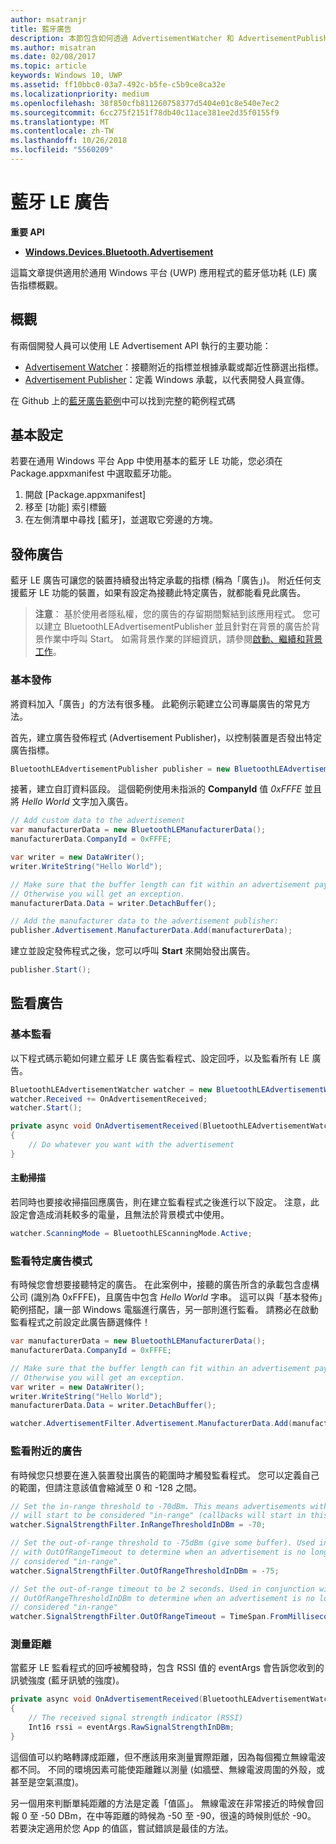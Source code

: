 ```yaml
---
author: msatranjr
title: 藍牙廣告
description: 本節包含如何透過 AdvertisementWatcher 和 AdvertisementPublisher API 的使用者，將藍牙低功耗 (LE) 廣告整合到通用 Windows 平台 (UWP) 應用程式的文章。
ms.author: misatran
ms.date: 02/08/2017
ms.topic: article
keywords: Windows 10, UWP
ms.assetid: ff10bbc0-03a7-492c-b5fe-c5b9ce8ca32e
ms.localizationpriority: medium
ms.openlocfilehash: 38f850cfb811260758377d5404e01c8e540e7ec2
ms.sourcegitcommit: 6cc275f2151f78db40c11ace381ee2d35f0155f9
ms.translationtype: MT
ms.contentlocale: zh-TW
ms.lasthandoff: 10/26/2018
ms.locfileid: "5560209"
---
```

# <a name="bluetooth-le-advertisements"></a>藍牙 LE 廣告


**重要 API**

-   [**Windows.Devices.Bluetooth.Advertisement**](https://msdn.microsoft.com/library/windows/apps/windows.devices.bluetooth.advertisement.aspx)

這篇文章提供適用於通用 Windows 平台 (UWP) 應用程式的藍牙低功耗 (LE) 廣告指標概觀。  

## <a name="overview"></a>概觀

有兩個開發人員可以使用 LE Advertisement API 執行的主要功能：

-   [Advertisement Watcher](https://msdn.microsoft.com/library/windows/apps/windows.devices.bluetooth.advertisement.bluetoothleadvertisementwatcher.aspx)：接聽附近的指標並根據承載或鄰近性篩選出指標。  
-   [Advertisement Publisher](https://msdn.microsoft.com/library/windows/apps/windows.devices.bluetooth.advertisement.bluetoothleadvertisementpublisher.aspx)：定義 Windows 承載，以代表開發人員宣傳。  

在 Github 上的[藍牙廣告範例](http://go.microsoft.com/fwlink/p/?LinkId=619990)中可以找到完整的範例程式碼

## <a name="basic-setup"></a>基本設定

若要在通用 Windows 平台 App 中使用基本的藍牙 LE 功能，您必須在 Package.appxmanifest 中選取藍牙功能。

1. 開啟 \[Package.appxmanifest\]
2. 移至 \[功能\] 索引標籤
3. 在左側清單中尋找 [藍牙]，並選取它旁邊的方塊。

## <a name="publishing-advertisements"></a>發佈廣告

藍牙 LE 廣告可讓您的裝置持續發出特定承載的指標 (稱為「廣告」)。 附近任何支援藍牙 LE 功能的裝置，如果有設定為接聽此特定廣告，就都能看見此廣告。

> **注意**： 基於使用者隱私權，您的廣告的存留期間繫結到該應用程式。 您可以建立 BluetoothLEAdvertisementPublisher 並且針對在背景的廣告於背景作業中呼叫 Start。 如需背景作業的詳細資訊，請參閱[啟動、繼續和背景工作](https://msdn.microsoft.com/windows/uwp/launch-resume/index)。

### <a name="basic-publishing"></a>基本發佈

將資料加入「廣告」的方法有很多種。 此範例示範建立公司專屬廣告的常見方法。 

首先，建立廣告發佈程式 (Advertisement Publisher)，以控制裝置是否發出特定廣告指標。

```csharp
BluetoothLEAdvertisementPublisher publisher = new BluetoothLEAdvertisementPublisher();
```

接著，建立自訂資料區段。 這個範例使用未指派的 **CompanyId** 值 *0xFFFE* 並且將 *Hello World* 文字加入廣告。 

```csharp
// Add custom data to the advertisement
var manufacturerData = new BluetoothLEManufacturerData();
manufacturerData.CompanyId = 0xFFFE;

var writer = new DataWriter();
writer.WriteString("Hello World");

// Make sure that the buffer length can fit within an advertisement payload (~20 bytes). 
// Otherwise you will get an exception.
manufacturerData.Data = writer.DetachBuffer();

// Add the manufacturer data to the advertisement publisher:
publisher.Advertisement.ManufacturerData.Add(manufacturerData);
```

建立並設定發佈程式之後，您可以呼叫 **Start** 來開始發出廣告。

```csharp
publisher.Start();
```

## <a name="watching-for-advertisements"></a>監看廣告

### <a name="basic-watching"></a>基本監看

以下程式碼示範如何建立藍牙 LE 廣告監看程式、設定回呼，以及監看所有 LE 廣告。

```csharp
BluetoothLEAdvertisementWatcher watcher = new BluetoothLEAdvertisementWatcher();
watcher.Received += OnAdvertisementReceived;
watcher.Start();
``` 

```csharp
private async void OnAdvertisementReceived(BluetoothLEAdvertisementWatcher watcher, BluetoothLEAdvertisementReceivedEventArgs eventArgs)
{
    // Do whatever you want with the advertisement
}
```

#### <a name="active-scanning"></a>主動掃描
若同時也要接收掃描回應廣告，則在建立監看程式之後進行以下設定。 注意，此設定會造成消耗較多的電量，且無法於背景模式中使用。

```csharp
watcher.ScanningMode = BluetoothLEScanningMode.Active;
```

### <a name="watching-for-a-specific-advertisement-pattern"></a>監看特定廣告模式

有時候您會想要接聽特定的廣告。 在此案例中，接聽的廣告所含的承載包含虛構公司 (識別為 0xFFFE)，且廣告中包含 *Hello World* 字串。 這可以與「基本發佈」範例搭配，讓一部 Windows 電腦進行廣告，另一部則進行監看。 請務必在啟動監看程式之前設定此廣告篩選條件！

```csharp
var manufacturerData = new BluetoothLEManufacturerData();
manufacturerData.CompanyId = 0xFFFE;

// Make sure that the buffer length can fit within an advertisement payload (~20 bytes). 
// Otherwise you will get an exception.
var writer = new DataWriter();
writer.WriteString("Hello World");
manufacturerData.Data = writer.DetachBuffer();

watcher.AdvertisementFilter.Advertisement.ManufacturerData.Add(manufacturerData);
```

### <a name="watching-for-a-nearby-advertisement"></a>監看附近的廣告

有時候您只想要在進入裝置發出廣告的範圍時才觸發監看程式。 您可以定義自己的範圍，但請注意該值會縮減至 0 和 -128 之間。 

```csharp
// Set the in-range threshold to -70dBm. This means advertisements with RSSI >= -70dBm 
// will start to be considered "in-range" (callbacks will start in this range).
watcher.SignalStrengthFilter.InRangeThresholdInDBm = -70;

// Set the out-of-range threshold to -75dBm (give some buffer). Used in conjunction 
// with OutOfRangeTimeout to determine when an advertisement is no longer 
// considered "in-range".
watcher.SignalStrengthFilter.OutOfRangeThresholdInDBm = -75;

// Set the out-of-range timeout to be 2 seconds. Used in conjunction with 
// OutOfRangeThresholdInDBm to determine when an advertisement is no longer 
// considered "in-range"
watcher.SignalStrengthFilter.OutOfRangeTimeout = TimeSpan.FromMilliseconds(2000);
```

### <a name="gauging-distance"></a>測量距離

當藍牙 LE 監看程式的回呼被觸發時，包含 RSSI 值的 eventArgs 會告訴您收到的訊號強度 (藍牙訊號的強度)。

```csharp
private async void OnAdvertisementReceived(BluetoothLEAdvertisementWatcher watcher, BluetoothLEAdvertisementReceivedEventArgs eventArgs)
{
    // The received signal strength indicator (RSSI)
    Int16 rssi = eventArgs.RawSignalStrengthInDBm;
}
```

這個值可以約略轉譯成距離，但不應該用來測量實際距離，因為每個獨立無線電波都不同。 不同的環境因素可能使距離難以測量 (如牆壁、無線電波周圍的外殼，或甚至是空氣濕度)。

另一個用來判斷單純距離的方法是定義「值區」。 無線電波在非常接近的時候會回報 0 至 -50 DBm，在中等距離的時候為 -50 至 -90，很遠的時候則低於 -90。 若要決定適用於您 App 的值區，嘗試錯誤是最佳的方法。